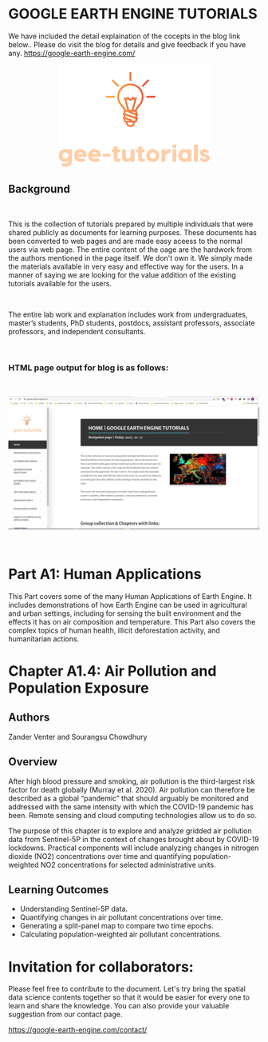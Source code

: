 # GOOGLE EARTH ENGINE TUTORIALS

We have included the detail explaination of the cocepts in the blog link below.. Please do visit the blog for details and give feedback if you have any.
https://google-earth-engine.com/

<p align="center">
    <img src = '../../../logo.png' class="center">
</p>


## Background
<br>

This is the collection of tutorials prepared by multiple individuals that were shared publicly as documents for learning purposes. These documents has been converted to web pages and are made easy aceess to the normal users via web page. The entire content of the oage are the hardwork from the authors mentioned in the page itself. We don't own it. We simply made the materials available in very easy and effective way for the users. In a manner of saying we are looking for the value addition of the existing tutorials available for the users.

<br>

The entire lab work and explanation includes work from undergraduates, master’s students, PhD students, postdocs, assistant professors, associate professors, and independent consultants.

<br>

### HTML page output for blog is as follows:
<br>
<p align="center">
    <img src = '../../../gee-tutorials.jpg' class="center">
</p>
<br>

# Part A1: Human Applications

This Part covers some of the many Human Applications of Earth Engine. It includes demonstrations of how Earth Engine can be used in agricultural and urban settings, including for sensing the built environment and the effects it has on air composition and temperature. This Part also covers the complex topics of human health, illicit deforestation activity, and humanitarian actions.

# Chapter A1.4: Air Pollution and Population Exposure

## Authors
Zander Venter and Sourangsu Chowdhury



## Overview
After high blood pressure and smoking, air pollution is the third-largest risk factor for death globally (Murray et al. 2020). Air pollution can therefore be described as a global “pandemic” that should arguably be monitored and addressed with the same intensity with which the COVID-19 pandemic has been. Remote sensing and cloud computing technologies allow us to do so.


The purpose of this chapter is to explore and analyze gridded air pollution data from Sentinel-5P in the context of changes brought about by COVID-19 lockdowns. Practical components will include analyzing changes in nitrogen dioxide (NO2) concentrations over time and quantifying population-weighted NO2 concentrations for selected administrative units.


## Learning Outcomes
 - Understanding Sentinel-5P data.
 - Quantifying changes in air pollutant concentrations over time.
 - Generating a split-panel map to compare two time epochs.
 - Calculating population-weighted air pollutant concentrations.

# Invitation for collaborators:
Please feel free to contribute to the document. Let's try bring the spatial data science contents together so that it would be easier for every one to learn and share the knowledge. You can also provide your valuable suggestion from our contact page.

https://google-earth-engine.com/contact/
